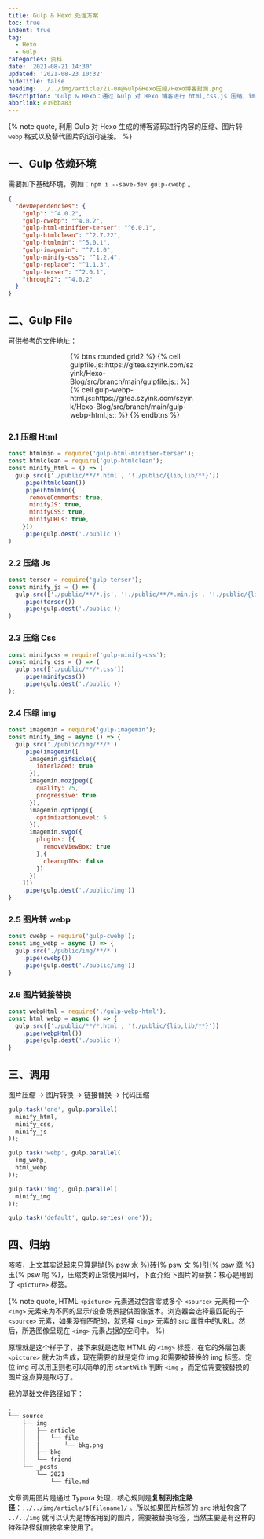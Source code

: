 ```yaml
---
title: Gulp & Hexo 处理方案
toc: true
indent: true
tag:
  - Hexo
  - Gulp
categories: 资料
date: '2021-08-21 14:30'
updated: '2021-08-23 10:32'
hideTitle: false
headimg: ../../img/article/21-08@Gulp&Hexo压缩/Hexo博客封面.png
description: 'Gulp & Hexo：通过 Gulp 对 Hexo 博客进行 html,css,js 压缩，img 转 webp 和替换图片访问链接。'
abbrlink: e19bba83
---
```


{% note quote, 利用 Gulp 对 Hexo 生成的博客源码进行内容的压缩、图片转 `webp` 格式以及替代图片的访问链接。 %}

## 一、Gulp 依赖环境

需要如下基础环境，例如：`npm i --save-dev gulp-cwebp` 。

``` json
{
  "devDependencies": {
    "gulp": "^4.0.2",
    "gulp-cwebp": "^4.0.2",
    "gulp-html-minifier-terser": "^6.0.1",
    "gulp-htmlclean": "^2.7.22",
    "gulp-htmlmin": "^5.0.1",
    "gulp-imagemin": "^7.1.0",
    "gulp-minify-css": "^1.2.4",
    "gulp-replace": "^1.1.3",
    "gulp-terser": "^2.0.1",
    "through2": "^4.0.2"
  }
}
```

## 二、Gulp File

可供参考的文件地址：

<div style="width: 50%;margin: 0 auto;">
{% btns rounded grid2 %}
{% cell gulpfile.js::https://gitea.szyink.com/szyink/Hexo-Blog/src/branch/main/gulpfile.js:: %}
{% cell gulp-webp-html.js::https://gitea.szyink.com/szyink/Hexo-Blog/src/branch/main/gulp-webp-html.js:: %}
{% endbtns %}
</div>

### 2.1 压缩 Html

```js
const htmlmin = require('gulp-html-minifier-terser');
const htmlclean = require('gulp-htmlclean');
const minify_html = () => (
  gulp.src(['./public/**/*.html', '!./public/{lib,lib/**}'])
    .pipe(htmlclean())
    .pipe(htmlmin({
      removeComments: true,
      minifyJS: true,
      minifyCSS: true,
      minifyURLs: true,
    }))
    .pipe(gulp.dest('./public'))
)
```

### 2.2 压缩 Js

```js
const terser = require('gulp-terser');
const minify_js = () => (
  gulp.src(['./public/**/*.js', '!./public/**/*.min.js', '!./public/{lib,lib/**}'])
    .pipe(terser())
    .pipe(gulp.dest('./public'))
)
```

### 2.3 压缩 Css

```js
const minifycss = require('gulp-minify-css');
const minify_css = () => (
  gulp.src(['./public/**/*.css'])
    .pipe(minifycss())
    .pipe(gulp.dest('./public'))
);
```

### 2.4 压缩 img

```js
const imagemin = require('gulp-imagemin');
const minify_img = async () => {
  gulp.src('./public/img/**/*')
    .pipe(imagemin([
      imagemin.gifsicle({
        interlaced: true
      }),
      imagemin.mozjpeg({
        quality: 75,
        progressive: true
      }),
      imagemin.optipng({
        optimizationLevel: 5
      }),
      imagemin.svgo({
        plugins: [{
          removeViewBox: true
        },{
          cleanupIDs: false
        }]
      })
    ]))
    .pipe(gulp.dest('./public/img'))
}
```

### 2.5 图片转 webp

```js
const cwebp = require('gulp-cwebp');
const img_webp = async () => {
  gulp.src('./public/img/**/*')
    .pipe(cwebp())
    .pipe(gulp.dest('./public/img'))
}
```

### 2.6 图片链接替换

```js
const webpHtml = require('./gulp-webp-html');
const html_webp = async () => {
  gulp.src(['./public/**/*.html', '!./public/{lib,lib/**}'])
    .pipe(webpHtml())
    .pipe(gulp.dest('./public'))
}
```

## 三、调用

图片压缩 -> 图片转换 -> 链接替换 -> 代码压缩

```js
gulp.task('one', gulp.parallel(
  minify_html,
  minify_css,
  minify_js
));

gulp.task('webp', gulp.parallel(
  img_webp,
  html_webp
));

gulp.task('img', gulp.parallel(
  minify_img
));

gulp.task('default', gulp.series('one'));
```

## 四、归纳

咳咳，上文其实说起来只算是抛{% psw 水 %}砖{% psw 文 %}引{% psw 章 %}玉{% psw 呢 %}，压缩类的正常使用即可，下面介绍下图片的替换：核心是用到了 `<picture>` 标签。

{% note quote, HTML `<picture>` 元素通过包含零或多个 `<source>` 元素和一个 `<img>` 元素来为不同的显示/设备场景提供图像版本。浏览器会选择最匹配的子 `<source>` 元素，如果没有匹配的，就选择 `<img>` 元素的 src 属性中的URL。然后，所选图像呈现在 `<img>` 元素占据的空间中。 %}

原理就是这个样子了，接下来就是选取 HTML 的 `<img>` 标签，在它的外层包裹 `<picture>` 就大功告成，现在需要的就是定位 img 和需要被替换的 img 标签。定位 img 可以用正则也可以简单的用 `startWith` 判断 `<img` ，而定位需要被替换的图片这点算是取巧了。

我的基础文件路径如下：

```sh
.
└── source
    ├── img
    │   ├── article
    │   │   └── file
    │   │       └── bkg.png
    │   ├── bkg
    │   └── friend
    └── _posts
        └── 2021
            └── file.md
```

文章调用图片是通过 Typora 处理，核心规则是**复制到指定路径**：`../../img/article/${filename}/` 。所以如果图片标签的 `src` 地址包含了 `../../img` 就可以认为是博客用到的图片，需要被替换标签，当然主要是有这样的特殊路径就直接拿来使用了。
